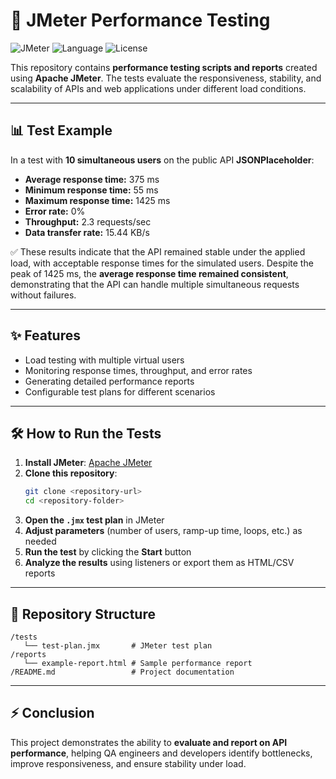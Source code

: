 # 🚀 JMeter Performance Testing

![JMeter](https://img.shields.io/badge/Tool-JMeter-red) ![Language](https://img.shields.io/badge/Language-XML-blue) ![License](https://img.shields.io/badge/License-MIT-green)

This repository contains **performance testing scripts and reports** created using **Apache JMeter**. The tests evaluate the responsiveness, stability, and scalability of APIs and web applications under different load conditions.

---

## 📊 Test Example

In a test with **10 simultaneous users** on the public API **JSONPlaceholder**:  

- **Average response time:** 375 ms  
- **Minimum response time:** 55 ms  
- **Maximum response time:** 1425 ms  
- **Error rate:** 0%  
- **Throughput:** 2.3 requests/sec  
- **Data transfer rate:** 15.44 KB/s  

✅ These results indicate that the API remained stable under the applied load, with acceptable response times for the simulated users. Despite the peak of 1425 ms, the **average response time remained consistent**, demonstrating that the API can handle multiple simultaneous requests without failures.

---

## ✨ Features

- Load testing with multiple virtual users  
- Monitoring response times, throughput, and error rates  
- Generating detailed performance reports  
- Configurable test plans for different scenarios  

---

## 🛠 How to Run the Tests

1. **Install JMeter**: [Apache JMeter](https://jmeter.apache.org/download_jmeter.cgi)  
2. **Clone this repository**:  
   ```bash
   git clone <repository-url>
   cd <repository-folder>
   ```  
3. **Open the `.jmx` test plan** in JMeter  
4. **Adjust parameters** (number of users, ramp-up time, loops, etc.) as needed  
5. **Run the test** by clicking the **Start** button  
6. **Analyze the results** using listeners or export them as HTML/CSV reports  

---

## 📂 Repository Structure

```
/tests
   └── test-plan.jmx       # JMeter test plan
/reports
   └── example-report.html # Sample performance report
/README.md                 # Project documentation
```

---

## ⚡ Conclusion

This project demonstrates the ability to **evaluate and report on API performance**, helping QA engineers and developers identify bottlenecks, improve responsiveness, and ensure stability under load.
